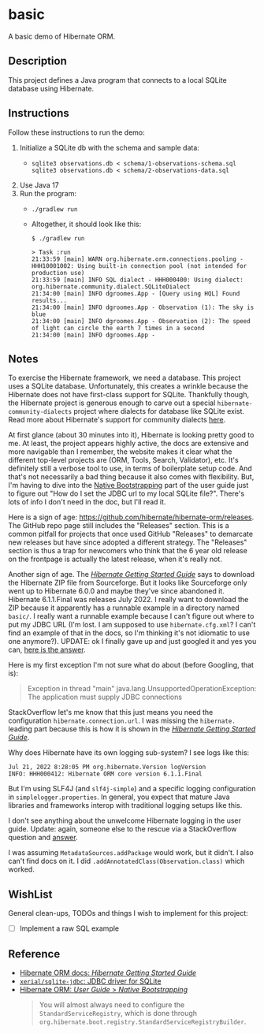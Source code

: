 # basic

A basic demo of Hibernate ORM.


## Description

This project defines a Java program that connects to a local SQLite database using Hibernate.


## Instructions

Follow these instructions to run the demo:

1. Initialize a SQLite db with the schema and sample data:
   * ```shell
     sqlite3 observations.db < schema/1-observations-schema.sql
     sqlite3 observations.db < schema/2-observations-data.sql
     ```
3. Use Java 17
4. Run the program:
   * ```shell
     ./gradlew run
     ```
   * Altogether, it should look like this:
     ```text
     $ ./gradlew run

     > Task :run
     21:33:59 [main] WARN org.hibernate.orm.connections.pooling - HHH10001002: Using built-in connection pool (not intended for production use)
     21:33:59 [main] INFO SQL dialect - HHH000400: Using dialect: org.hibernate.community.dialect.SQLiteDialect
     21:34:00 [main] INFO dgroomes.App - [Query using HQL] Found results...
     21:34:00 [main] INFO dgroomes.App - Observation (1): The sky is blue
     21:34:00 [main] INFO dgroomes.App - Observation (2): The speed of light can circle the earth 7 times in a second
     21:34:00 [main] INFO dgroomes.App -
     ```


## Notes

To exercise the Hibernate framework, we need a database. This project uses a SQLite database. Unfortunately, this creates
a wrinkle because the Hibernate does not have first-class support for SQLite. Thankfully though, the Hibernate project
is generous enough to carve out a special `hibernate-community-dialects` project where dialects for database like SQLite
exist. Read more about Hibernate's support for community dialects [here](https://github.com/hibernate/hibernate-orm/blob/main/dialects.adoc#community-dialects).

At first glance (about 30 minutes into it), Hibernate is looking pretty good to me. At least, the project appears highly
active, the docs are extensive and more navigable than I remember, the website makes it clear what the different top-level
projects are (ORM, Tools, Search, Validator), etc. It's definitely still a verbose tool to use, in terms of boilerplate
setup code. And that's not necessarily a bad thing because it also comes with flexibility. But, I'm having to dive into
the [Native Bootstrapping](https://docs.jboss.org/hibernate/orm/6.1/userguide/html_single/Hibernate_User_Guide.html#bootstrap-native)
part of the user guide just to figure out "How do I set the JDBC url to my local SQLite file?". There's lots of info I
don't need in the doc, but I'll read it.

Here is a sign of age: <https://github.com/hibernate/hibernate-orm/releases>. The GitHub repo page still includes the
"Releases" section. This is a common pitfall for projects that once used GitHub "Releases" to demarcate new releases
but have since adopted a different strategy. The "Releases" section is thus a trap for newcomers who think that the 6 year
old release on the frontpage is actually the latest release, when it's really not.

Another sign of age. The [*Hibernate Getting Started Guide*](https://docs.jboss.org/hibernate/orm/current/quickstart/html_single/#obtaining)
says to download the Hibernate ZIP file from Sourceforge. But it looks like Sourceforge only went up to Hibernate 6.0.0
and maybe they've since abandoned it. Hibernate 6.1.1.Final was releases July 2022. I really want to download the ZIP
because it apparently has a runnable example in a directory named `basic/`. I really want a runnable example because I
can't figure out where to put my JDBC URL (I'm lost. I am supposed to use `hibernate.cfg.xml`? I can't find an example of
that in the docs, so I'm thinking it's not idiomatic to use one anymore?). UPDATE: ok I finally gave up and just googled
it and yes you can, [here is the answer](https://stackoverflow.com/a/33067329/).

Here is my first exception I'm not sure what do about (before Googling, that is):

> Exception in thread "main" java.lang.UnsupportedOperationException: The application must supply JDBC connections

StackOverflow let's me know that this just means you need the configuration `hibernate.connection.url`. I was missing the
`hibernate.` leading part because this is how it is shown in the [*Hibernate Getting Started Guide*](https://docs.jboss.org/hibernate/orm/current/quickstart/html_single/#hibernate-gsg-tutorial-basic-config). 

Why does Hibernate have its own logging sub-system? I see logs like this:

```text
Jul 21, 2022 8:28:05 PM org.hibernate.Version logVersion
INFO: HHH000412: Hibernate ORM core version 6.1.1.Final
```

But I'm using SLF4J (and `slf4j-simple`) and a specific logging configuration in `simplelogger.properties`. In general,
you expect that mature Java libraries and frameworks interop with traditional logging setups like this. 

I don't see anything about the unwelcome Hibernate logging in the user guide. Update: again, someone else to the rescue
via a StackOverflow question and [answer](https://stackoverflow.com/a/19488546).

I was assuming `MetadataSources.addPackage` would work, but it didn't. I also can't find docs on it. I did `.addAnnotatedClass(Observation.class)`
which worked.


## WishList

General clean-ups, TODOs and things I wish to implement for this project:

* [ ] Implement a raw SQL example


## Reference

* [Hibernate ORM docs: *Hibernate Getting Started Guide*](https://docs.jboss.org/hibernate/orm/6.1/quickstart/html_single/#tutorial_annotations)
* [`xerial/sqlite-jdbc`: JDBC driver for SQLite](https://github.com/xerial/sqlite-jdbc)
* [Hibernate ORM: *User Guide* > *Native Bootstrapping*](https://docs.jboss.org/hibernate/orm/6.1/userguide/html_single/Hibernate_User_Guide.html#bootstrap-native)
  > You will almost always need to configure the `StandardServiceRegistry`, which is done through
    `org.hibernate.boot.registry.StandardServiceRegistryBuilder`.
